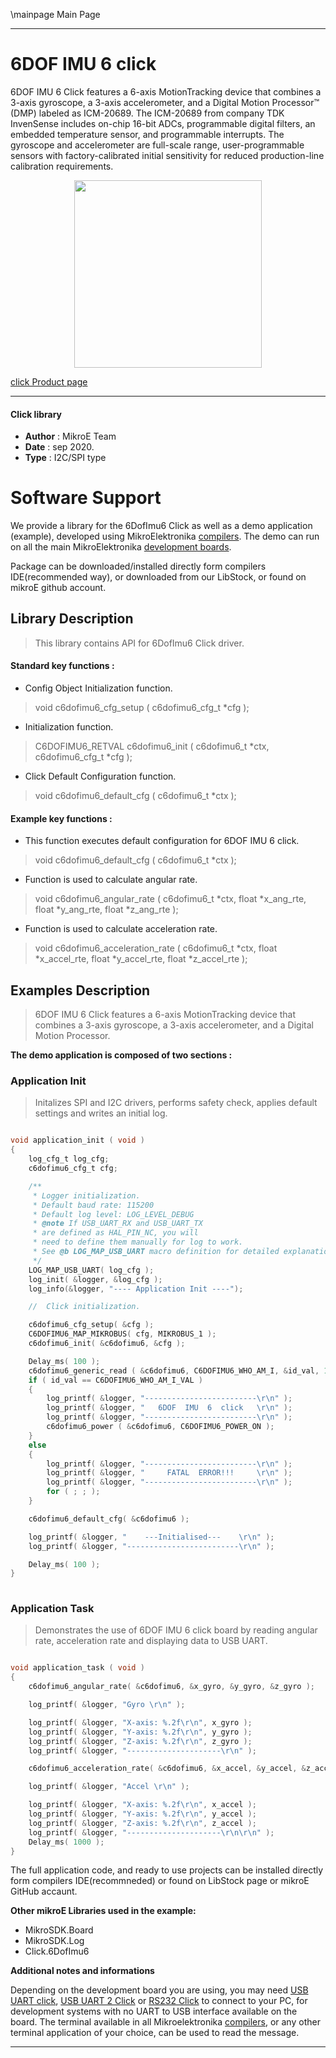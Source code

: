 \mainpage Main Page
 
---
# 6DOF IMU 6 click

6DOF IMU 6 Click features a 6-axis MotionTracking device that combines a 3-axis gyroscope, a 3-axis accelerometer, and a Digital Motion Processor™ (DMP) labeled as ICM-20689. The ICM-20689 from company TDK InvenSense includes on-chip 16-bit ADCs, programmable digital filters, an embedded temperature sensor, and programmable interrupts. The gyroscope and accelerometer are full-scale range, user-programmable sensors with factory-calibrated initial sensitivity for reduced production-line calibration requirements.

<p align="center">
  <img src="https://download.mikroe.com/images/click_for_ide/6dofimu6_click.png" height=300px>
</p>


[click Product page](https://www.mikroe.com/6dof-imu-6-click)

---


#### Click library 

- **Author**        : MikroE Team
- **Date**          : sep 2020.
- **Type**          : I2C/SPI type


# Software Support

We provide a library for the 6DofImu6 Click 
as well as a demo application (example), developed using MikroElektronika 
[compilers](https://shop.mikroe.com/compilers). 
The demo can run on all the main MikroElektronika [development boards](https://shop.mikroe.com/development-boards).

Package can be downloaded/installed directly form compilers IDE(recommended way), or downloaded from our LibStock, or found on mikroE github account. 

## Library Description

> This library contains API for 6DofImu6 Click driver.

#### Standard key functions :

- Config Object Initialization function.
> void c6dofimu6_cfg_setup ( c6dofimu6_cfg_t *cfg ); 
 
- Initialization function.
> C6DOFIMU6_RETVAL c6dofimu6_init ( c6dofimu6_t *ctx, c6dofimu6_cfg_t *cfg );

- Click Default Configuration function.
> void c6dofimu6_default_cfg ( c6dofimu6_t *ctx );


#### Example key functions :

- This function executes default configuration for 6DOF IMU 6 click.
> void c6dofimu6_default_cfg ( c6dofimu6_t *ctx );
 
- Function is used to calculate angular rate.
> void c6dofimu6_angular_rate ( c6dofimu6_t *ctx, float *x_ang_rte, float *y_ang_rte, float *z_ang_rte );

- Function is used to calculate acceleration rate.
> void c6dofimu6_acceleration_rate ( c6dofimu6_t *ctx, float *x_accel_rte, float *y_accel_rte, float *z_accel_rte );

## Examples Description

> 6DOF IMU 6 Click features a 6-axis MotionTracking device that combines a 3-axis gyroscope, 
> a 3-axis accelerometer, and a Digital Motion Processor. 

**The demo application is composed of two sections :**

### Application Init 

> Initalizes SPI and I2C drivers, performs safety check, applies default 
> settings and writes an initial log.

```c

void application_init ( void )
{
    log_cfg_t log_cfg;
    c6dofimu6_cfg_t cfg;

    /** 
     * Logger initialization.
     * Default baud rate: 115200
     * Default log level: LOG_LEVEL_DEBUG
     * @note If USB_UART_RX and USB_UART_TX 
     * are defined as HAL_PIN_NC, you will 
     * need to define them manually for log to work. 
     * See @b LOG_MAP_USB_UART macro definition for detailed explanation.
     */
    LOG_MAP_USB_UART( log_cfg );
    log_init( &logger, &log_cfg );
    log_info(&logger, "---- Application Init ----");

    //  Click initialization.

    c6dofimu6_cfg_setup( &cfg );
    C6DOFIMU6_MAP_MIKROBUS( cfg, MIKROBUS_1 );
    c6dofimu6_init( &c6dofimu6, &cfg );

    Delay_ms( 100 );
    c6dofimu6_generic_read ( &c6dofimu6, C6DOFIMU6_WHO_AM_I, &id_val, 1 );
    if ( id_val == C6DOFIMU6_WHO_AM_I_VAL )
    {
        log_printf( &logger, "-------------------------\r\n" );
        log_printf( &logger, "   6DOF  IMU  6  click   \r\n" );
        log_printf( &logger, "-------------------------\r\n" );
        c6dofimu6_power ( &c6dofimu6, C6DOFIMU6_POWER_ON );
    }
    else
    {
        log_printf( &logger, "-------------------------\r\n" );
        log_printf( &logger, "     FATAL  ERROR!!!     \r\n" );
        log_printf( &logger, "-------------------------\r\n" );
        for ( ; ; );
    }

    c6dofimu6_default_cfg( &c6dofimu6 );

    log_printf( &logger, "    ---Initialised---    \r\n" );
    log_printf( &logger, "-------------------------\r\n" );

    Delay_ms( 100 );
}
  
```

### Application Task

> Demonstrates the use of 6DOF IMU 6 click board by reading angular rate, acceleration rate 
> and displaying data to USB UART.

```c

void application_task ( void )
{
    c6dofimu6_angular_rate( &c6dofimu6, &x_gyro, &y_gyro, &z_gyro );

    log_printf( &logger, "Gyro \r\n" );

    log_printf( &logger, "X-axis: %.2f\r\n", x_gyro );
    log_printf( &logger, "Y-axis: %.2f\r\n", y_gyro );
    log_printf( &logger, "Z-axis: %.2f\r\n", z_gyro );
    log_printf( &logger, "---------------------\r\n" );

    c6dofimu6_acceleration_rate( &c6dofimu6, &x_accel, &y_accel, &z_accel );

    log_printf( &logger, "Accel \r\n" );

    log_printf( &logger, "X-axis: %.2f\r\n", x_accel );
    log_printf( &logger, "Y-axis: %.2f\r\n", y_accel );
    log_printf( &logger, "Z-axis: %.2f\r\n", z_accel );
    log_printf( &logger, "---------------------\r\n\r\n" );
    Delay_ms( 1000 );
}  

```

The full application code, and ready to use projects can be  installed directly form compilers IDE(recommneded) or found on LibStock page or mikroE GitHub accaunt.

**Other mikroE Libraries used in the example:** 

- MikroSDK.Board
- MikroSDK.Log
- Click.6DofImu6

**Additional notes and informations**

Depending on the development board you are using, you may need 
[USB UART click](https://shop.mikroe.com/usb-uart-click), 
[USB UART 2 Click](https://shop.mikroe.com/usb-uart-2-click) or 
[RS232 Click](https://shop.mikroe.com/rs232-click) to connect to your PC, for 
development systems with no UART to USB interface available on the board. The 
terminal available in all Mikroelektronika 
[compilers](https://shop.mikroe.com/compilers), or any other terminal application 
of your choice, can be used to read the message.



---
